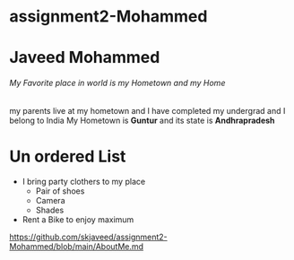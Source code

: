 # assignment2-Mohammed
# Javeed Mohammed
###### My Favorite place in world is my Hometown and my Home
my parents live at my hometown and I have completed my undergrad and I belong to India 
My Hometown is **Guntur** and its state is **Andhrapradesh**

# Un ordered List 
*   I bring party clothers to my place 
    * Pair of shoes
    * Camera  
    * Shades
* Rent a Bike to enjoy maximum

https://github.com/skjaveed/assignment2-Mohammed/blob/main/AboutMe.md
